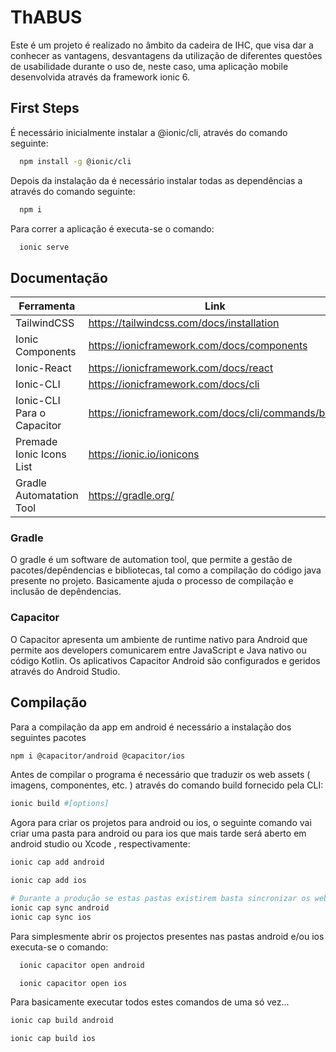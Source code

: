 # ThABUS

Este é um projeto é realizado no âmbito da cadeira de IHC, que visa dar a conhecer as vantagens, desvantagens da utilização de diferentes questões de usabilidade durante o uso de, neste caso, uma aplicação mobile desenvolvida através da framework ionic 6.

## First Steps

É necessário inicialmente instalar a @ionic/cli, através do comando seguinte:

```bash
  npm install -g @ionic/cli
```

Depois da instalação da é necessário instalar todas as dependências a através do comando seguinte:

```bash
  npm i
```

Para correr a aplicação é executa-se o comando:

```bash
  ionic serve
```

## Documentação


| Ferramenta                 | Link                                               |
| -------------------------- | -------------------------------------------------- |
| TailwindCSS                | https://tailwindcss.com/docs/installation          |
| Ionic Components           | https://ionicframework.com/docs/components         |
| Ionic-React                | https://ionicframework.com/docs/react              |
| Ionic-CLI                  | https://ionicframework.com/docs/cli                |
| Ionic-CLI Para o Capacitor | https://ionicframework.com/docs/cli/commands/build |
| Premade Ionic Icons List   | https://ionic.io/ionicons                          |
| Gradle Automatation Tool   | https://gradle.org/                                |

### Gradle

O gradle é um software de automation tool, que permite a gestão de pacotes/depêndencias e bibliotecas, tal como a compilação do código java presente no projeto. Basicamente
ajuda o processo de compilação e inclusão de depêndencias.

### Capacitor

O Capacitor apresenta um ambiente de runtime nativo para Android que permite aos developers comunicarem entre JavaScript e Java nativo ou código Kotlin.
Os aplicativos Capacitor Android são configurados e geridos através do Android Studio.

## Compilação

Para a compilação da app em android é necessário a instalação dos seguintes pacotes

```bash
npm i @capacitor/android @capacitor/ios
```

Antes de compilar o programa é necessário que traduzir os web assets ( imagens, componentes, etc. ) através do comando build fornecido pela CLI:

```bash
ionic build #[options]
```

Agora para criar os projetos para android ou ios, o seguinte comando vai criar uma pasta para android ou para ios que mais tarde será aberto em android studio ou Xcode , respectivamente:

```bash
ionic cap add android
```

```bash
ionic cap add ios
```

```bash
# Durante a produção se estas pastas existirem basta sincronizar os web-assets com os projetos através de ...
ionic cap sync android
ionic cap sync ios
```

Para simplesmente abrir os projectos presentes nas pastas android e/ou ios executa-se o comando:

```bash
  ionic capacitor open android
```
```bash
  ionic capacitor open ios
```

Para basicamente executar todos estes comandos de uma só vez...

```bash
ionic cap build android
```

```bash
ionic cap build ios
```

